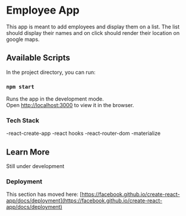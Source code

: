 # Employee App

This app is meant to add employees and display them on a list.
The list should display their names and on click should render their location on google maps.

## Available Scripts

In the project directory, you can run:

### `npm start`

Runs the app in the development mode.\
Open [http://localhost:3000](http://localhost:3000) to view it in the browser.

### Tech Stack

-react-create-app
-react hooks
-react-router-dom
-materialize

## Learn More

Still under development

### Deployment

This section has moved here: [https://facebook.github.io/create-react-app/docs/deployment](https://facebook.github.io/create-react-app/docs/deployment)
